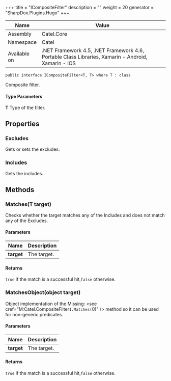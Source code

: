 

+++
title = "ICompositeFilter" 
description = ""
weight = 20
generator = "SharpDox.Plugins.Hugo"
+++

Name|Value
---|---
Assembly|Catel.Core
Namespace|Catel
Available on|.NET Framework 4.5, .NET Framework 4.6, Portable Class Libraries, Xamarin - Android, Xamarin - iOS

```
public interface ICompositeFilter<T, T> where T : class 
```

Composite filter.

#### Type Parameters

**T**
Type of the filter.

## Properties

### Excludes

Gets or sets the excludes.

### Includes

Gets the includes.

## Methods

### Matches(T target)

Checks whether the target matches any of the Includes and does not match any of the Excludes.

#### Parameters

Name|Description
---|---
**target**|The target.

#### Returns

`true` if the match is a successful hit,`false` otherwise.

### MatchesObject(object target)

Object implementation of the Missing: &lt;see cref="M:Catel.CompositeFilter`1.Matches(`0)" /&gt; method so it can be used for non-generic predicates.

#### Parameters

Name|Description
---|---
**target**|The target.

#### Returns

`true` if the match is a successful hit,`false` otherwise.

